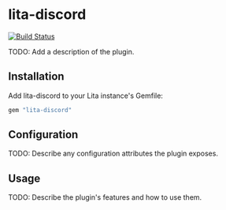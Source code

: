 # lita-discord

[![Build Status](https://travis-ci.org/cascer1/lita-discord.png?branch=master)](https://travis-ci.org/cascer1/lita-discord)

TODO: Add a description of the plugin.

## Installation

Add lita-discord to your Lita instance's Gemfile:

``` ruby
gem "lita-discord"
```

## Configuration

TODO: Describe any configuration attributes the plugin exposes.

## Usage

TODO: Describe the plugin's features and how to use them.
